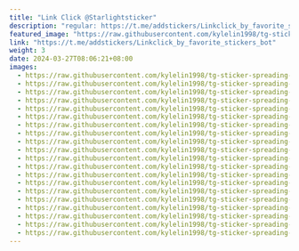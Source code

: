 ```yaml
---
title: "Link Click @Starlightsticker"
description: "regular: https://t.me/addstickers/Linkclick_by_favorite_stickers_bot"
featured_image: "https://raw.githubusercontent.com/kylelin1998/tg-sticker-spreading-worldwide-images/main/img/d5ca2750-794b-42b5-a523-180f1c816e40.jpg"
link: "https://t.me/addstickers/Linkclick_by_favorite_stickers_bot"
weight: 3
date: 2024-03-27T08:06:21+08:00
images:
  - https://raw.githubusercontent.com/kylelin1998/tg-sticker-spreading-worldwide-images/main/img/d5ca2750-794b-42b5-a523-180f1c816e40.jpg
  - https://raw.githubusercontent.com/kylelin1998/tg-sticker-spreading-worldwide-images/main/img/3aac13fe-4a8d-4924-a820-5257676b18c1.jpg
  - https://raw.githubusercontent.com/kylelin1998/tg-sticker-spreading-worldwide-images/main/img/8bf5b3c9-a625-420e-b1c0-48da9a96ac2b.jpg
  - https://raw.githubusercontent.com/kylelin1998/tg-sticker-spreading-worldwide-images/main/img/d3f4d3fd-a563-4cfc-8315-d88c0a780909.jpg
  - https://raw.githubusercontent.com/kylelin1998/tg-sticker-spreading-worldwide-images/main/img/0f377ed9-cc48-41eb-a93f-ebdc3be90dba.jpg
  - https://raw.githubusercontent.com/kylelin1998/tg-sticker-spreading-worldwide-images/main/img/8194fcbb-154c-43b9-90aa-a1d6ed124517.jpg
  - https://raw.githubusercontent.com/kylelin1998/tg-sticker-spreading-worldwide-images/main/img/7ffaad44-0b79-4ee0-abaa-17b06928d005.jpg
  - https://raw.githubusercontent.com/kylelin1998/tg-sticker-spreading-worldwide-images/main/img/f4fc6848-dc0b-4285-994b-fe73a4f792c2.jpg
  - https://raw.githubusercontent.com/kylelin1998/tg-sticker-spreading-worldwide-images/main/img/879cb692-e3a1-4f9f-9dec-041679c6a854.jpg
  - https://raw.githubusercontent.com/kylelin1998/tg-sticker-spreading-worldwide-images/main/img/dff355ea-f4ec-4490-9a7b-9482b0e350d0.jpg
  - https://raw.githubusercontent.com/kylelin1998/tg-sticker-spreading-worldwide-images/main/img/ff52424b-4829-4246-832f-d2f90b47fd3c.jpg
  - https://raw.githubusercontent.com/kylelin1998/tg-sticker-spreading-worldwide-images/main/img/52db13c6-8cf9-4ef5-80dd-c4c406d162b1.jpg
  - https://raw.githubusercontent.com/kylelin1998/tg-sticker-spreading-worldwide-images/main/img/514532fc-47fb-4067-95cd-f643c89f1c38.jpg
  - https://raw.githubusercontent.com/kylelin1998/tg-sticker-spreading-worldwide-images/main/img/704f8e2e-346d-4be2-9456-7a16e27af483.jpg
  - https://raw.githubusercontent.com/kylelin1998/tg-sticker-spreading-worldwide-images/main/img/f93a8c64-fb91-4055-8f03-ccc173f75883.jpg
  - https://raw.githubusercontent.com/kylelin1998/tg-sticker-spreading-worldwide-images/main/img/0c9a4e59-28e8-4331-b299-f286808e5948.jpg
  - https://raw.githubusercontent.com/kylelin1998/tg-sticker-spreading-worldwide-images/main/img/4b1baa87-f146-468d-8daa-ddd79a1a9413.jpg
  - https://raw.githubusercontent.com/kylelin1998/tg-sticker-spreading-worldwide-images/main/img/9452d595-6a6d-42cb-bebc-b8d7a272c1aa.jpg
  - https://raw.githubusercontent.com/kylelin1998/tg-sticker-spreading-worldwide-images/main/img/0c1a232e-85ab-4106-8be3-c84830759ced.jpg
  - https://raw.githubusercontent.com/kylelin1998/tg-sticker-spreading-worldwide-images/main/img/b1b37e9e-1e8f-4b8f-a731-6ebc9f96fe12.jpg
---
```

